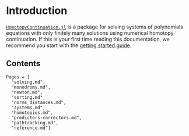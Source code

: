# Introduction

[`HomotopyContinuation.jl`](https://www.JuliaHomotopyContinuation.org) is a package for solving systems of polynomials equations with
only finitely many solutions using numerical homotopy continuation.
If this is your first time reading this documentation, we recommend you start with the
[getting started guide](https://www.JuliaHomotopyContinuation.org/guides/get-started).

## Contents
```@contents
Pages = [
  "solving.md",
  "monodromy.md",
  "newton.md",
  "sorting.md",
  "norms_distances.md",
  "systems.md",
  "homotopies.md",
  "predictors-correctors.md",
  "pathtracking.md",
  "reference.md"]
```

